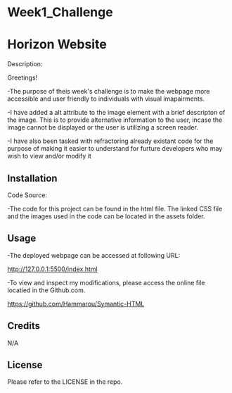 # Week1_Challenge

# Horizon Website

Description:

Greetings! 

-The purpose of theis week's challenge is to make the webpage more accessible and user friendly to individuals with visual imapairments.

-I have added a alt attribute to the image element with a brief descripton of the image. This is to provide alternative information to the user, incase the image cannot be displayed or the user is utilizing a screen reader.

-I have also been tasked with refractoring already existant code for the purpose of making it easier to understand for furture developers who may wish to view and/or modify it


## Installation

Code Source:

-The code for this project can be found in the html file. The linked CSS file and the images used in the code can be located in the assets folder.


## Usage

-The deployed webpage can be accessed at following URL:

http://127.0.0.1:5500/index.html


-To view and inspect my modifications, please access the online file locatied in the Github.com.

https://github.com/Hammarou/Symantic-HTML


## Credits

N/A

## License

Please refer to the LICENSE in the repo.
 